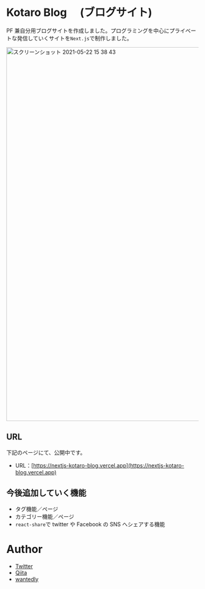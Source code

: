 # Kotaro Blog 　(ブログサイト)

PF 兼自分用ブログサイトを作成しました。プログラミングを中心にプライベートな発信していくサイトを`Next.js`で制作しました。

<img width="980" alt="スクリーンショット 2021-05-22 15 38 43" src="https://user-images.githubusercontent.com/69884513/119217335-7d3fb800-bb14-11eb-921f-64220507fec8.png">

## URL

下記のページにて、公開中です。

- URL：[https://nextjs-kotaro-blog.vercel.app](https://nextjs-kotaro-blog.vercel.app)

## 今後追加していく機能

- タグ機能／ページ
- カテゴリー機能／ページ
- `react-share`で twitter や Facebook の SNS へシェアする機能

# Author

- [Twitter](https://twitter.com/programming0457)
- [Qiita](https://qiita.com/s_taro)
- [wantedly](https://www.wantedly.com/id/suzukikkk)
